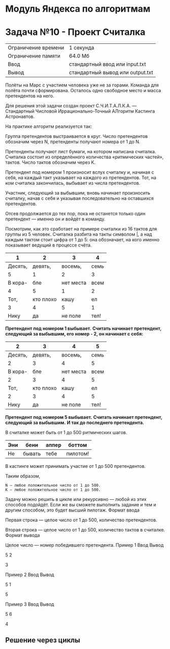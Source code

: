 # Модуль Яндекса по алгоритмам

# Задача №10 - Проект Считалка
|                     |                                  |
|---------------------|----------------------------------|
| Ограничение времени | 1 секунда                        |
| Ограничение памяти  | 64.0 Мб                          |
| Ввод                | стандартный ввод или input.txt   |
| Вывод               | стандартный вывод или output.txt |

Полёты на Марс с участием человека уже не за горами. Команда для полёта почти сформирована. Осталось одно свободное место и масса претендентов на него.

Для решения этой задачи создан проект С.Ч.И.Т.А.Л.К.А. — Стандартный Числовой Иррационально-Точный АЛгоритм Кастинга Астронавтов.

На практике алгоритм реализуется так:

Группа претендентов выстраивается в круг. Число претендентов обозначим через N, претенденты получают номера от 1 до N.

Претенденты получают лист бумаги, на котором написана считалка. Считалка состоит из определённого количества «ритмических частей», тактов. Число тактов обозначим через K.

Претендент под номером 1 произносит вслух считалку и, начиная с себя, на каждый такт указывает на каждого из претендентов. Тот, на ком считалка закончилась, выбывает из числа претендентов.

Участник, следующий за выбывшим, вновь начинает произносить считалку, начав с себя и указывая последовательно на оставшихся претендентов.

Отсев продолжается до тех пор, пока не останется только один претендент — именно он и войдёт в команду.

Посмотрим, как это сработает на примере считалки из 16 тактов для группы из 5 человек. Считалка разбита на такты символом |, а над каждым тактом стоит цифра от 1 до 5: она обозначает, на кого именно показывает ведущий в процессе счёта.

| 1       | 2         | 3         | 4    |
|---------|-----------|-----------|------|
| Десять, | девять,   | восемь,   | семь |
| 5       | 1         | 2         | 3    |
| В кора- | бле       | нет места | всем |
| 4       | 5         | 1         | 2    |
| Тот,    | кто плохо | кашу      | ел   |
| 3       | 4         | 5         | 1    |
| Нику    | да        | не поле   | тел! |

__Претендент под номером 1 выбывает.__
__Считать начинает претендент, следующий за выбывшим, его номер - 2, он начинает с себя:__

| 2       | 3         | 4         | 5    |
|---------|-----------|-----------|------|
| Десять, | девять,   | восемь,   | семь |
| 2       | 3         | 4         | 5    |
| В кора- | бле       | нет места | всем |
| 2       | 3         | 4         | 5    |
| Тот,    | кто плохо | кашу      | ел   |
| 2       | 3         | 4         | 5    |
| Нику    | да        | не поле   | тел! |

__Претендент под номером 5 выбывает.__
__Считать начинает претендент, следующий за выбывшим.__
__И так до последнего претендента.__

В считалке может быть от 1 до 500 ритмических шагов.

| Эни | бени   | аппер | боттом   |
|-----|--------|-------|----------|
| Не  | бывать | тебе  | пилотом! |

В кастинге может принимать участие от 1 до 500 претендентов.

Таким образом,

    N — любое положительное число от 1 до 500.
    K — любое положительное число от 1 до 500.

Задачу можно решить в цикле или рекурсивно — любой из этих способов подойдёт. Если же вы сможете выполнить задание и тем и другим способом, это будет высший пилотаж.
Формат ввода

Первая строка — целое число от 1 до 500, количество претендентов.

Вторая строка — целое число от 1 до 500, количество тактов в считалке.
Формат вывода

Целое число — номер победившего претендента.
Пример 1
Ввод
Вывод

5
2

	

3

Пример 2
Ввод
Вывод

5
1

	

5

Пример 3
Ввод
Вывод

5
6

	

4

## Решение через циклы

